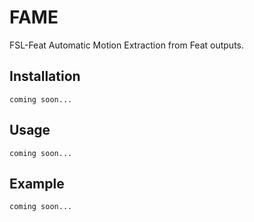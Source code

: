 FAME
====

FSL-Feat Automatic Motion Extraction from Feat outputs.

Installation
------------

	coming soon...

Usage
-----

	coming soon...

Example
-------
	coming soon...
